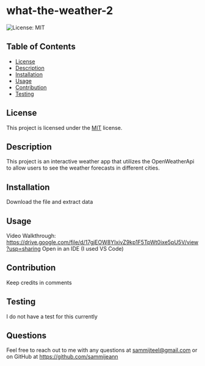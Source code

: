 # what-the-weather-2


![License: MIT](https://img.shields.io/badge/License-MIT-yellow.svg)

## Table of Contents
- [License](#license)
- [Description](#description)
- [Installation](#installation)
- [Usage](#usage)
- [Contribution](#contribution)
- [Testing](#testing)

## License
This project is licensed under the [MIT](https://opensource.org/licenses/MIT) license.

## Description
This project is an interactive weather app that utilizes the OpenWeatherApi to allow users to see the weather forecasts in different cities.

## Installation
Download the file and extract data

## Usage
Video Walkthrough: https://drive.google.com/file/d/17gjEOW8YIxivZ9kp1F5TpWt0ixe5pU5V/view?usp=sharing
Open in an IDE (I used VS Code)

## Contribution
Keep credits in comments

## Testing
I do not have a test for this currently

## Questions
Feel free to reach out to me with any questions at sammijteel@gmail.com or on GitHub at https://github.com/sammijeann